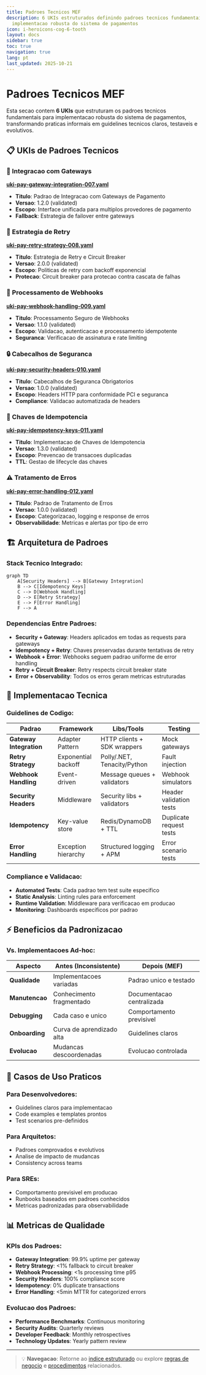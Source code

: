 ```yaml
---
title: Padroes Tecnicos MEF
description: 6 UKIs estruturados definindo padroes tecnicos fundamentais para
  implementacao robusta do sistema de pagamentos
icon: i-heroicons-cog-6-tooth
layout: docs
sidebar: true
toc: true
navigation: true
lang: pt
last_updated: 2025-10-21
---
```

# Padroes Tecnicos MEF

Esta secao contem **6 UKIs** que estruturam os padroes tecnicos fundamentais para implementacao robusta do sistema de pagamentos, transformando praticas informais em guidelines tecnicos claros, testaveis e evolutivos.

## 📋 UKIs de Padroes Tecnicos

### 🔌 Integracao com Gateways
**[uki-pay-gateway-integration-007.yaml](uki-pay-gateway-integration-007.md)**
- **Titulo**: Padrao de Integracao com Gateways de Pagamento
- **Versao**: 1.2.0 (validated)
- **Escopo**: Interface unificada para multiplos provedores de pagamento
- **Fallback**: Estrategia de failover entre gateways

### 🔄 Estrategia de Retry
**[uki-pay-retry-strategy-008.yaml](uki-pay-retry-strategy-008.md)**
- **Titulo**: Estrategia de Retry e Circuit Breaker
- **Versao**: 2.0.0 (validated)
- **Escopo**: Politicas de retry com backoff exponencial
- **Protecao**: Circuit breaker para protecao contra cascata de falhas

### 🔗 Processamento de Webhooks
**[uki-pay-webhook-handling-009.yaml](uki-pay-webhook-handling-009.md)**
- **Titulo**: Processamento Seguro de Webhooks
- **Versao**: 1.1.0 (validated)
- **Escopo**: Validacao, autenticacao e processamento idempotente
- **Seguranca**: Verificacao de assinatura e rate limiting

### 🔒 Cabecalhos de Seguranca
**[uki-pay-security-headers-010.yaml](uki-pay-security-headers-010.md)**
- **Titulo**: Cabecalhos de Seguranca Obrigatorios
- **Versao**: 1.0.0 (validated)
- **Escopo**: Headers HTTP para conformidade PCI e seguranca
- **Compliance**: Validacao automatizada de headers

### 🔑 Chaves de Idempotencia
**[uki-pay-idempotency-keys-011.yaml](uki-pay-idempotency-keys-011.md)**
- **Titulo**: Implementacao de Chaves de Idempotencia
- **Versao**: 1.3.0 (validated)
- **Escopo**: Prevencao de transacoes duplicadas
- **TTL**: Gestao de lifecycle das chaves

### ⚠️ Tratamento de Erros
**[uki-pay-error-handling-012.yaml](uki-pay-error-handling-012.md)**
- **Titulo**: Padrao de Tratamento de Erros
- **Versao**: 1.0.0 (validated)
- **Escopo**: Categorizacao, logging e response de erros
- **Observabilidade**: Metricas e alertas por tipo de erro

## 🏗️ Arquitetura de Padroes

### Stack Tecnico Integrado:
```mermaid
graph TD
    A[Security Headers] --> B[Gateway Integration]
    B --> C[Idempotency Keys]
    C --> D[Webhook Handling]
    D --> E[Retry Strategy]
    E --> F[Error Handling]
    F --> A
```

### Dependencias Entre Padroes:
- **Security + Gateway**: Headers aplicados em todas as requests para gateways
- **Idempotency + Retry**: Chaves preservadas durante tentativas de retry
- **Webhook + Error**: Webhooks seguem padrao uniforme de error handling
- **Retry + Circuit Breaker**: Retry respects circuit breaker state
- **Error + Observability**: Todos os erros geram metricas estruturadas

## 🔧 Implementacao Tecnica

### Guidelines de Codigo:
| Padrao | Framework | Libs/Tools | Testing |
|--------|-----------|-----------|---------|
| **Gateway Integration** | Adapter Pattern | HTTP clients + SDK wrappers | Mock gateways |
| **Retry Strategy** | Exponential backoff | Polly/.NET, Tenacity/Python | Fault injection |
| **Webhook Handling** | Event-driven | Message queues + validators | Webhook simulators |
| **Security Headers** | Middleware | Security libs + validators | Header validation tests |
| **Idempotency** | Key-value store | Redis/DynamoDB + TTL | Duplicate request tests |
| **Error Handling** | Exception hierarchy | Structured logging + APM | Error scenario tests |

### Compliance e Validacao:
- **Automated Tests**: Cada padrao tem test suite especifico
- **Static Analysis**: Linting rules para enforcement
- **Runtime Validation**: Middleware para verificacao em producao
- **Monitoring**: Dashboards especificos por padrao

## ⚡ Beneficios da Padronizacao

### Vs. Implementacoes Ad-hoc:
| Aspecto | Antes (Inconsistente) | Depois (MEF) |
|---------|----------------------|--------------|
| **Qualidade** | Implementacoes variadas | Padrao unico e testado |
| **Manutencao** | Conhecimento fragmentado | Documentacao centralizada |
| **Debugging** | Cada caso e unico | Comportamento previsivel |
| **Onboarding** | Curva de aprendizado alta | Guidelines claros |
| **Evolucao** | Mudancas descoordenadas | Evolucao controlada |

## 🎯 Casos de Uso Praticos

### Para Desenvolvedores:
- Guidelines claros para implementacao
- Code examples e templates prontos
- Test scenarios pre-definidos

### Para Arquitetos:
- Padroes comprovados e evolutivos
- Analise de impacto de mudancas
- Consistency across teams

### Para SREs:
- Comportamento previsivel em producao
- Runbooks baseados em padroes conhecidos
- Metricas padronizadas para observabilidade

## 📊 Metricas de Qualidade

### KPIs dos Padroes:
- **Gateway Integration**: 99.9% uptime per gateway
- **Retry Strategy**: <1% fallback to circuit breaker
- **Webhook Processing**: <1s processing time p95
- **Security Headers**: 100% compliance score
- **Idempotency**: 0% duplicate transactions
- **Error Handling**: <5min MTTR for categorized errors

### Evolucao dos Padroes:
- **Performance Benchmarks**: Continuous monitoring
- **Security Audits**: Quarterly reviews
- **Developer Feedback**: Monthly retrospectives
- **Technology Updates**: Yearly pattern review

---

> 💡 **Navegacao**: Retorne ao [indice estruturado](../) ou explore [regras de negocio](../business-rules) e [procedimentos](../procedures) relacionados.